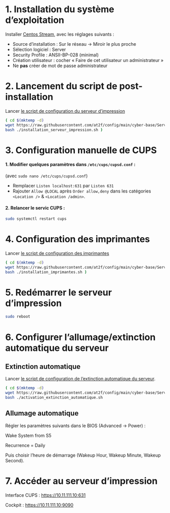 # 1. Installation du système d’exploitation
Installer [Centos Stream](https://www.centos.org/), avec les réglages suivants :
- Source d’installation : Sur le réseau -> Miroir le plus proche
- Sélection logiciel : Server
- Security Profile : ANSII-BP-028 (minimal)
- Création utilisateur : cocher « Faire de cet utilisateur un administrateur »
- Ne **pas** créer de mot de passe administrateur

# 2. Lancement du script de post-installation
Lancer [le script de configuration du serveur d’impression](https://github.com/at2f/config/blob/main/cyber-base/Serveur%20d%E2%80%99impression/installation_serveur_impression.sh)
```bash
( cd $(mktemp -d)
wget https://raw.githubusercontent.com/at2f/config/main/cyber-base/Serveur%20d%E2%80%99impression/installation_serveur_impression.sh
bash ./installation_serveur_impression.sh )
```

# 3. Configuration manuelle de CUPS

#### 1. Modifier quelques paramètres dans `/etc/cups/cupsd.conf` :
(avec `sudo nano /etc/cups/cupsd.conf`)
- Remplacer `Listen localhost:631` par `Listen 631`
- Rajouter `Allow @LOCAL` après `Order allow,deny` dans les catégories `<Location />` & `<Location /admin>`.

#### 2. Relancer le servic CUPS :

```bash
sudo systemctl restart cups
```

# 4. Configuration des imprimantes

Lancer [le script de configuration des imprimantes](https://github.com/at2f/config/blob/main/cyber-base/Serveur%20d%E2%80%99impression/installation_imprimantes.sh)

```bash
( cd $(mktemp -d)
wget https://raw.githubusercontent.com/at2f/config/main/cyber-base/Serveur%20d%E2%80%99impression/installation_imprimantes.sh
bash ./installation_imprimantes.sh )
```

# 5. Redémarrer le serveur d’impression

```bash
sudo reboot
```

# 6. Configurer l’allumage/extinction automatique du serveur

## Extinction automatique

Lancer [le script de configuration de l’extinction automatique du serveur](https://github.com/at2f/config/blob/main/cyber-base/Serveur%20d%E2%80%99impression/activation_extinction_automatique.sh).

```bash
( cd $(mktemp -d)
wget https://raw.githubusercontent.com/at2f/config/main/cyber-base/Serveur%20d%E2%80%99impression/activation_extinction_automatique.sh
bash ./activation_extinction_automatique.sh
```

## Allumage automatique

Régler les paramètres suivants dans le BIOS (Advanced -> Power) :

Wake System from S5

Recurrence = Daily

Puis choisir l’heure de démarrage (Wakeup Hour, Wakeup Minute, Wakeup Second).


# 7. Accéder au serveur d’impression

Interface CUPS :
https://10.11.111.10:631

Cockpit :
https://10.11.111.10:9090

